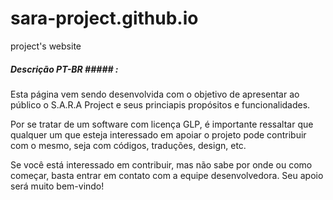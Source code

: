 # sara-project.github.io
project's website

##### Descrição PT-BR ##### :

Esta página vem sendo desenvolvida com o objetivo de apresentar ao público o S.A.R.A Project e seus princiapis propósitos e funcionalidades.

Por se tratar de um software com licença GLP, é importante ressaltar que qualquer um que esteja interessado em apoiar o projeto pode contribuir com o mesmo, seja com códigos, traduções, design, etc.

Se você está interessado em contribuir, mas não sabe por onde ou como começar, basta entrar em contato com a equipe desenvolvedora.
Seu apoio será muito bem-vindo!
